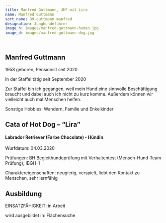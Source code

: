 ```yaml
---
title: Manfred Guttmann, JHF mit Lira
name: Manfred Guttmann
sort_name: 99-guttmann manfred
designation: Junghundeführer
image_h: images/manfred-guttmann-human.jpg
image_d: images/manfred-guttmann-dog.jpg

---
```

## Manfred Guttmann

1958 geboren, Pensionist seit 2020

In der Staffel tätig seit September 2020

Zur Staffel bin ich gegangen, weil mein Hund eine sinnvolle Beschäftigung braucht und dabei auch ich nicht zu kurz komme. Außerdem können wir vielleicht auch mal Menschen helfen.

Sonstige Hobbies: Wandern,  Familie und Enkelkinder

## Cata of Hot Dog – “Lira”

#### Labrador Retriever (Farbe Chocolate) - Hündin

Wurfdatum: 04.03.2020

Prüfungen:  BH Begleithundeprüfung mit Verhaltentest (Mensch-Hund-Team Prüfung), IBGH-1

Charaktereigenschaften: neugierig, verspielt, liebt den Kontakt zu Menschen, sehr lernfähig

## Ausbildung

EINSATZFÄHIGKEIT: in Arbeit

wird ausgebildet in: Flächensuche